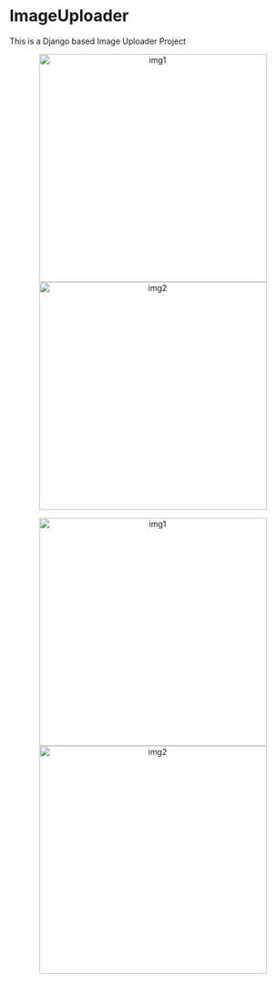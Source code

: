 # ImageUploader
This is a Django based Image Uploader Project
<p float="left" align="center">
  <img width="400" alt="img1" src="https://github.com/AritraChakraborty2003/ImageUploader/assets/107548404/628425bd-a45b-43fd-8d6e-1c8ff2a09b01">
  <img width="400" alt="img2" src="https://github.com/AritraChakraborty2003/ImageUploader/assets/107548404/3cfe4c82-fdab-4470-92c6-b3f838e0a6c1">
</p>
<p float="left" align="center">
  <img width="400" alt="img1" src="https://github.com/AritraChakraborty2003/ImageUploader/assets/107548404/81573617-2259-4f7b-aee5-f258486c5571">
  <img width="400" alt="img2" src="https://github.com/AritraChakraborty2003/ImageUploader/assets/107548404/e37ab608-81c0-4ecd-9ca6-f018dff066da">
</p>
